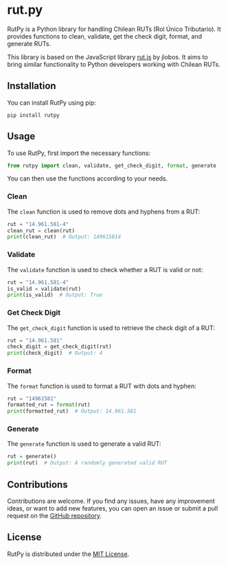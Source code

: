 # rut.py

RutPy is a Python library for handling Chilean RUTs (Rol Único Tributario). It provides functions to clean, validate, get the check digit, format, and generate RUTs.

This library is based on the JavaScript library [rut.js](https://github.com/jlobos/rut.js) by jlobos. It aims to bring similar functionality to Python developers working with Chilean RUTs.

## Installation

You can install RutPy using pip:

```shell
pip install rutpy
```

## Usage

To use RutPy, first import the necessary functions:

```python
from rutpy import clean, validate, get_check_digit, format, generate
```

You can then use the functions according to your needs.

### Clean

The `clean` function is used to remove dots and hyphens from a RUT:

```python
rut = "14.961.581-4"
clean_rut = clean(rut)
print(clean_rut)  # Output: 149615814
```

### Validate

The `validate` function is used to check whether a RUT is valid or not:

```python
rut = "14.961.581-4"
is_valid = validate(rut)
print(is_valid)  # Output: True
```

### Get Check Digit

The `get_check_digit` function is used to retrieve the check digit of a RUT:

```python
rut = "14.961.581"
check_digit = get_check_digit(rut)
print(check_digit)  # Output: 4
```

### Format

The `format` function is used to format a RUT with dots and hyphen:

```python
rut = "14961581"
formatted_rut = format(rut)
print(formatted_rut)  # Output: 14.961.581
```

### Generate

The `generate` function is used to generate a valid RUT:

```python
rut = generate()
print(rut)  # Output: A randomly generated valid RUT
```

## Contributions

Contributions are welcome. If you find any issues, have any improvement ideas, or want to add new features, you can open an issue or submit a pull request on the [GitHub repository](https://github.com/your_username/your_repository).

## License

RutPy is distributed under the [MIT License](https://opensource.org/licenses/MIT).
